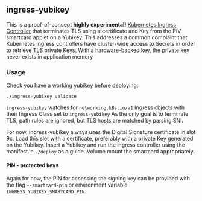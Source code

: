 ## ingress-yubikey

This is a proof-of-concept **highly experimental!**
[Kubernetes Ingress Controller](https://kubernetes.io/docs/concepts/services-networking/ingress-controllers/)
that terminates TLS using a certificate and Key from the PIV smartcard applet
on a Yubikey. This addresses a common complaint that Kubernetes Ingress
controllers have cluster-wide access to Secrets in order to retrieve 
TLS private Keys. With a hardware-backed key, the private key never exists 
in application memory

### Usage

Check you have a working yubikey before deploying:

```shell
./ingress-yubikey validate
```

`ingress-yubikey` watches for `networking.k8s.io/v1` Ingress objects
with their Ingress Class set to `ingress-yubikey` As the only goal is
to terminate TLS, path rules are ignored, but TLS hosts are matched
by parsing SNI.

For now, ingress-yubikey always uses the Digital Signature certificate
in slot 9c. Load this slot with a certificate, preferably with a private
Key generated on the Yubikey. Insert a Yubikey and run the ingress
controller using the manifest in `./deploy` as a guide. Volume mount
the smartcard appropriately.

#### PIN - protected keys

Again for now, the PIN for accessing the signing key can be provided with
the flag `--smartcard-pin` or environment variable
`INGRESS_YUBIKEY_SMARTCARD_PIN`.
